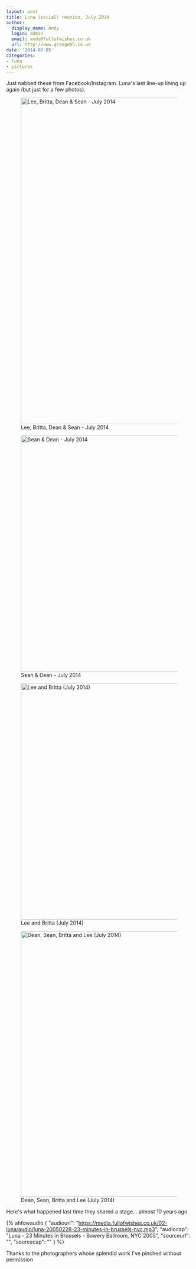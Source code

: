 ```yaml
---
layout: post
title: Luna (social) reunion, July 2014
author:
  display_name: Andy
  login: admin
  email: andy@fullofwishes.co.uk
  url: http://www.grange85.co.uk
date: '2014-07-05'
categories:
- luna
- pictures
---
```

<p>Just nabbed these from Facebook/Instagram. Luna's last line-up lining up again (but just for a few photos).<br />
<figure class="caption aligncenter"><img src="https://media.fullofwishes.co.uk/02-luna/pictures/2014-07-luna-social-gathering-1.jpg" width="1280" height="884" alt="Lee, Britta, Dean & Sean - July 2014" class /><figcaption class="caption-text"> Lee, Britta, Dean & Sean - July 2014</figcaption></figure>
<figure class="caption aligncenter"><img src="https://media.fullofwishes.co.uk/02-luna/pictures/2014-07-luna-social-gathering-3.jpg" width="640" height="640" alt="Sean & Dean - July 2014" class /><figcaption class="caption-text"> Sean & Dean - July 2014</figcaption></figure>
<figure class="caption aligncenter"><img src="https://media.fullofwishes.co.uk/02-luna/pictures/2014-07-luna-social-gathering-4.jpg" width="640" height="640" alt="Lee and Britta (July 2014)" class /><figcaption class="caption-text"> Lee and Britta (July 2014)</figcaption></figure>
<figure class="caption aligncenter"><img src="https://media.fullofwishes.co.uk/02-luna/pictures/2014-07-luna-social-gathering-2.jpg" width="960" height="720" alt="Dean, Sean, Britta and Lee (July 2014)" class /><figcaption class="caption-text"> Dean, Sean, Britta and Lee (July 2014)</figcaption></figure>
<p>Here's what happened last time they shared a stage... almost 10 years ago</p>

 {% ahfowaudio {
  "audiourl": "https://media.fullofwishes.co.uk/02-luna/audio/luna-20050228-23-minutes-in-brussels-nyc.mp3",
  "audiocap": "Luna - 23 Minutes in Brussels - Bowery Ballroom, NYC 2005",
  "sourceurl": "",
  "sourcecap": ""
  } %}

Thanks to the photographers whose splendid work I've pinched without permission</p>
